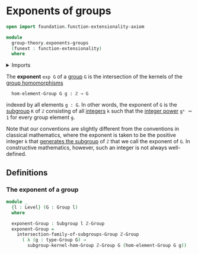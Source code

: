 # Exponents of groups

```agda
open import foundation.function-extensionality-axiom

module
  group-theory.exponents-groups
  (funext : function-extensionality)
  where
```

<details><summary>Imports</summary>

```agda
open import elementary-number-theory.group-of-integers funext

open import foundation.universe-levels

open import group-theory.free-groups-with-one-generator funext
open import group-theory.groups funext
open import group-theory.intersections-subgroups-groups funext
open import group-theory.kernels-homomorphisms-groups funext
open import group-theory.subgroups funext
```

</details>

The **exponent** `exp G` of a [group](group-theory.groups.md) `G` is the
intersection of the kernels of the
[group homomorphisms](group-theory.homomorphisms-groups.md)

```text
  hom-element-Group G g : ℤ → G
```

indexed by all elements `g : G`. In other words, the exponent of `G` is the
[subgroup](group-theory.subgroups.md) `K` of `ℤ` consisting of all
[integers](elementary-number-theory.integers.md) `k` such that the
[integer power](group-theory.integer-powers-of-elements-groups.md) `gᵏ ＝ 1` for
every group element `g`.

Note that our conventions are slightly different from the conventions in
classical mathematics, where the exponent is taken to be the positive integer
`k` that
[generates the subgroup](group-theory.subgroups-generated-by-elements-groups.md)
of `ℤ` that we call the exponent of `G`. In constructive mathematics, however,
such an integer is not always well-defined.

## Definitions

### The exponent of a group

```agda
module _
  {l : Level} (G : Group l)
  where

  exponent-Group : Subgroup l ℤ-Group
  exponent-Group =
    intersection-family-of-subgroups-Group ℤ-Group
      ( λ (g : type-Group G) →
        subgroup-kernel-hom-Group ℤ-Group G (hom-element-Group G g))
```
